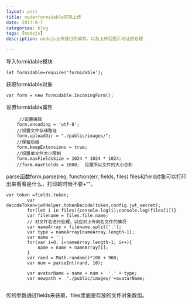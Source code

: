 ```yaml
---
layout: post
title: node+formidable实现上传
date: 2017-8-7
categories: blog
tags: [nodejs]
description: nodejs上传接口的编写，以及上传后图片地址的处理

---
```

导入formidable模块
```
let formidable=require('formidable');

```
获取formidable对象
```
var form = new formidable.IncomingForm();

```
设置formidable属性
```
     //设置编辑
    form.encoding = 'utf-8';
    //设置文件存储路径
    form.uploadDir = "./public/images/";
    //保留后缀
    form.keepExtensions = true;
    //设置单文件大小限制
    form.maxFieldsSize = 1024 * 1024 * 1024;
    //form.maxFields = 1000;  设置所以文件的大小总和
```
parse函数form.parse(req, function(err, fields, files)
files和field对象可以打印出来看看是什么，打印的时候不要+“”。
```
var token =fields.token;
        var decodeToken=jwtHelper.tokenDecode(token,config.jwt_secret);
        for(let i in files){console.log(i);console.log(files[i])}
        var filename = files.file.name;
        // 对文件名进行处理，以应对上传同名文件的情况
        var nameArray = filename.split('.');
        var type = nameArray[nameArray.length-1];
        var name = '';
        for(var i=0; i<nameArray.length-1; i++){
            name = name + nameArray[i];
        }
        var rand = Math.random()*100 + 900;
        var num = parseInt(rand, 10);

        var avatarName = name + num +  '.' + type;
        var newpath =  './public/images/'+avatarName;
    
```
传的参数通过fields来获取，files里面是存放的文件对象数组。
